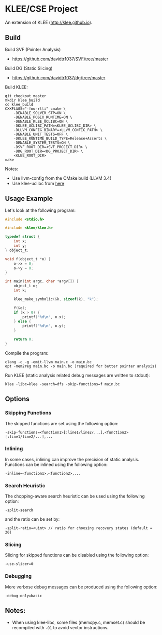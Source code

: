 KLEE/CSE Project
=============================
An extension of KLEE (http://klee.github.io).

## Build
Build SVF (Pointer Analysis)
* https://github.com/davidtr1037/SVF/tree/master

Build DG (Static Slicing)
* https://github.com/davidtr1037/dg/tree/master

Build KLEE:
```
git checkout master
mkdir klee_build
cd klee_build
CXXFLAGS="-fno-rtti" cmake \
    -DENABLE_SOLVER_STP=ON \
    -DENABLE_POSIX_RUNTIME=ON \
    -DENABLE_KLEE_UCLIBC=ON \
    -DKLEE_UCLIBC_PATH=<KLEE_UCLIBC_DIR> \
    -DLLVM_CONFIG_BINARY=<LLVM_CONFIG_PATH> \
    -DENABLE_UNIT_TESTS=OFF \
    -DKLEE_RUNTIME_BUILD_TYPE=Release+Asserts \
    -DENABLE_SYSTEM_TESTS=ON \
    -DSVF_ROOT_DIR=<SVF_PROJECT_DIR> \
    -DDG_ROOT_DIR=<DG_PROJECT_DIR> \
    <KLEE_ROOT_DIR>
make
```

Notes:
* Use llvm-config from the CMake build (LLVM 3.4)
* Use klee-uclibc from [here](https://github.com/davidtr1037/klee-uclibc)

## Usage Example
Let's look at the following program:
```C
#include <stdio.h>

#include <klee/klee.h>

typedef struct {
    int x;
    int y;
} object_t;

void f(object_t *o) {
    o->x = 0;
    o->y = 0;
}

int main(int argc, char *argv[]) {
    object_t o;
    int k;

    klee_make_symbolic(&k, sizeof(k), "k");

    f(&o);
    if (k > 0) {
        printf("%d\n", o.x);
    } else {
        printf("%d\n", o.y);
    }

    return 0;
}
```

Compile the program:
```
clang -c -g -emit-llvm main.c -o main.bc
opt -mem2reg main.bc -o main.bc (required for better pointer analysis)
```

Run KLEE (static analysis related debug messages are written to stdout):
```
klee -libc=klee -search=dfs -skip-functions=f main.bc
```

## Options
### Skipping Functions
The skipped functions are set using the following option:
```
-skip-functions=<function1>[:line1/line2/...],<function2>[:line1/line2/...],...
```
### Inlining
In some cases, inlining can improve the precision of static analysis.
Functions can be inlined using the following option:
```
-inline=<function1>,<function2>,...
```
### Search Heuristic
The chopping-aware search heuristic can be used using the following option:
```
-split-search
```
and the ratio can be set by:
```
-split-ratio=<uint> // ratio for choosing recovery states (default = 20)
```
### Slicing
Slicing for skipped functions can be disabled using the following option:
```
-use-slicer=0
```
### Debugging
More verbose debug messages can be produced using the following option:
```
-debug-only=basic
```

## Notes:
* When using klee-libc, some files (memcpy.c, memset.c) should be recompiled with `-O1` to avoid vector instructions.
